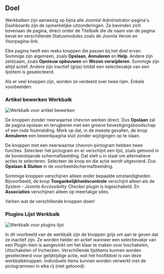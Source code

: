 <!-- Filename: Help6.x:Toolbars  / Display title: Werkbalken -->

## Doel

Werkbalken zijn aanwezig op bijna alle Joomla! Administrator-pagina's. Dashboards zijn de opmerkelijke uitzonderingen. Ze bevinden zich bovenaan de pagina, direct onder de Titelbalk die de naam van de pagina bevat en verschillende Statusmodules zoals de Joomla Versie en Voorpagina-link.

Elke pagina heeft een reeks knoppen die passen bij het doel ervan. Sommige zijn algemeen, zoals **Opslaan**, **Annuleren** en **Help**. Andere zijn zeldzaam, zoals **Opnieuw opbouwen** en **Wezen verwijderen**. Sommige zijn altijd actief. Andere zijn inactief (grijs) totdat een selectievakje van een lijstitem is geselecteerd.

Als er veel knoppen zijn, worden ze verdeeld over twee rijen. Enkele voorbeelden:

### Artikel bewerken Werkbalk

![Werkbalk voor artikel bewerken](../../../nl/images/common-elements/article-edit-toolbar.png)

De knoppen zonder neerwaartse chevron werken direct. Dus **Opslaan** zal de pagina opslaan en terugkeren met een groene bevestigingsboodschap of een rode foutmelding. Merk op dat, in de meeste gevallen, de knop **Annuleren** een bewerkpagina sluit zonder wijzigingen op te slaan.

De knoppen met een neerwaartse chevron-pictogram hebben twee functies. Selecteer het pictogram en er verschijnt een lijst, zoals getoond in de bovenstaande schermafbeelding. Dat stelt u in staat om alternatieve acties te selecteren. Selecteer de knop en die actie wordt uitgevoerd. Dus **Opslaan & Sluiten** in de voorbeeldschermafbeelding.

Sommige knoppen verschijnen alleen onder bepaalde omstandigheden. Bijvoorbeeld, de knop **Toegankelijkheidscontrole** verschijnt alleen als de *System - Joomla Accessibility Checker* plugin is ingeschakeld. En **Associaties** verschijnen alleen op meertalige sites.

Verken wat de verschillende knoppen doen!

### Plugins Lijst Werkbalk

![Werkbalk voor plugins lijst](../../../nl/images/common-elements/plugins-list-toolbar.png)

In dit voorbeeld van de werkbalk zijn de knoppen grijs om aan te geven dat ze inactief zijn. Ze worden helder en actief wanneer een selectievakje van een Plugin-item is aangevinkt om het klaar te maken voor Inschakelen, Uitschakelen of Inchecken. Verschillende lijstitems kunnen worden geselecteerd voor gelijktijdige actie, wat het hoofddoel is van deze werkbalkknoppen. Individuele items kunnen worden verwerkt met de pictogrammen in elke rij (niet getoond).


